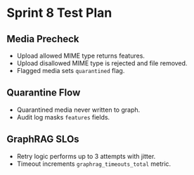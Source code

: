 # Sprint 8 Test Plan

## Media Precheck
- Upload allowed MIME type returns features.
- Upload disallowed MIME type is rejected and file removed.
- Flagged media sets `quarantined` flag.

## Quarantine Flow
- Quarantined media never written to graph.
- Audit log masks `features` fields.

## GraphRAG SLOs
- Retry logic performs up to 3 attempts with jitter.
- Timeout increments `graphrag_timeouts_total` metric.
